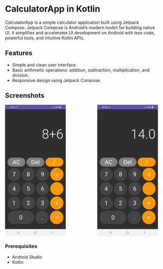 # CalculatorApp in Kotlin

CalculatorApp is a simple calculator application built using Jetpack Compose. Jetpack Compose is Android’s modern toolkit for building native UI. It simplifies and accelerates UI development on Android with less code, powerful tools, and intuitive Kotlin APIs.

## Features

- Simple and clean user interface.
- Basic arithmetic operations: addition, subtraction, multiplication, and division.
- Responsive design using Jetpack Compose.

## Screenshots

<div style="display: flex; justify-content: space-between;">
    <img src="appPhotos/AddPhoto.png" alt="Calculator Screenshot Addition" width="200"/>
    <img src="appPhotos/ResultPhoto.png" alt="Calculator Screenshot Result" width="200"/>
</div>

### Prerequisites

- Android Studio
- Kotlin
